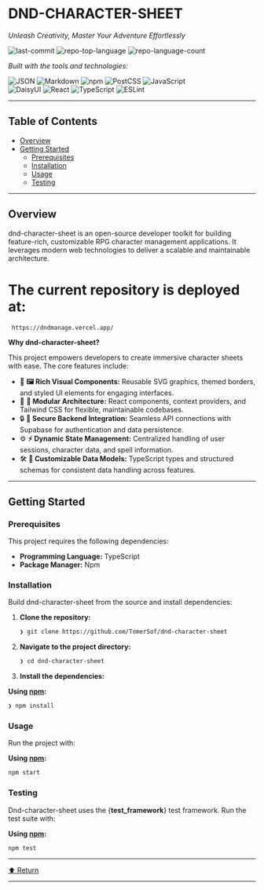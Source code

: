 # DND-CHARACTER-SHEET

_Unleash Creativity, Master Your Adventure Effortlessly_

![last-commit](https://img.shields.io/github/last-commit/TomerSof/dnd-character-sheet?style=flat&logo=git&logoColor=white&color=0080ff) ![repo-top-language](https://img.shields.io/github/languages/top/TomerSof/dnd-character-sheet?style=flat&color=0080ff) ![repo-language-count](https://img.shields.io/github/languages/count/TomerSof/dnd-character-sheet?style=flat&color=0080ff)

_Built with the tools and technologies:_

![JSON](https://img.shields.io/badge/JSON-000000.svg?style=flat&logo=JSON&logoColor=white) ![Markdown](https://img.shields.io/badge/Markdown-000000.svg?style=flat&logo=Markdown&logoColor=white) ![npm](https://img.shields.io/badge/npm-CB3837.svg?style=flat&logo=npm&logoColor=white) ![PostCSS](https://img.shields.io/badge/PostCSS-DD3A0A.svg?style=flat&logo=PostCSS&logoColor=white) ![JavaScript](https://img.shields.io/badge/JavaScript-F7DF1E.svg?style=flat&logo=JavaScript&logoColor=black)  
![DaisyUI](https://img.shields.io/badge/DaisyUI-1AD1A5.svg?style=flat&logo=DaisyUI&logoColor=white) ![React](https://img.shields.io/badge/React-61DAFB.svg?style=flat&logo=React&logoColor=black) ![TypeScript](https://img.shields.io/badge/TypeScript-3178C6.svg?style=flat&logo=TypeScript&logoColor=white) ![ESLint](https://img.shields.io/badge/ESLint-4B32C3.svg?style=flat&logo=ESLint&logoColor=white)

---

## Table of Contents

- [Overview](#overview)
- [Getting Started](#getting-started)
  - [Prerequisites](#prerequisites)
  - [Installation](#installation)
  - [Usage](#usage)
  - [Testing](#testing)

---

## Overview

dnd-character-sheet is an open-source developer toolkit for building feature-rich, customizable RPG character management applications. It leverages modern web technologies to deliver a scalable and maintainable architecture.

# The current repository is deployed at:

     https://dndmanage.vercel.app/

**Why dnd-character-sheet?**

This project empowers developers to create immersive character sheets with ease. The core features include:

- 🎨 **🖼️ Rich Visual Components:** Reusable SVG graphics, themed borders, and styled UI elements for engaging interfaces.
- 🔧 **🧩 Modular Architecture:** React components, context providers, and Tailwind CSS for flexible, maintainable codebases.
- 🔒 **🔑 Secure Backend Integration:** Seamless API connections with Supabase for authentication and data persistence.
- ⚙️ **⚡ Dynamic State Management:** Centralized handling of user sessions, character data, and spell information.
- 🛠️ **📝 Customizable Data Models:** TypeScript types and structured schemas for consistent data handling across features.

---

## Getting Started

### Prerequisites

This project requires the following dependencies:

- **Programming Language:** TypeScript
- **Package Manager:** Npm

### Installation

Build dnd-character-sheet from the source and install dependencies:

1.  **Clone the repository:**

    ```sh
    ❯ git clone https://github.com/TomerSof/dnd-character-sheet
    ```

2.  **Navigate to the project directory:**

    ```sh
    ❯ cd dnd-character-sheet
    ```

3.  **Install the dependencies:**

**Using [npm](https://www.npmjs.com/):**

```sh
❯ npm install
```

### Usage

Run the project with:

**Using [npm](https://www.npmjs.com/):**

```sh
npm start
```

### Testing

Dnd-character-sheet uses the {**test_framework**} test framework. Run the test suite with:

**Using [npm](https://www.npmjs.com/):**

```sh
npm test
```

---

[⬆ Return](#top)

---
